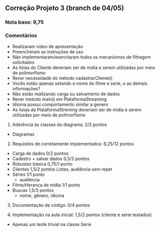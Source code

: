 ## Correção Projeto 3 (branch de 04/05)

### Nota base: 9,75

### Comentários
- Realizaram video de apresentação
- Preencheram as instruções de uso
- Não implementaram/exercitaram todos os mecanismos de filtragem solicitados
- As listas do Cliente deveriam ser de midia e serem utilizadas por meio de polimorfismo
- Rever necessidade do método cadastrarCliente()
- Vocês estão apenas setando o nome do filme e serie, e as demais informações?
- Não estão realizando carga ou salvamento de dados
- Rever metodo main() em PlataformaStreaming
- Idioma possui comportamento similar a genero
- As listas da PlataformaStreming deveriam ser de midia e serem utilizadas por meio de polimorfismo

1. Aderência às classes do diagrama: 2/2 pontos
  - Diagramas

2. Requisitos de corretamente implementados: 6,25/12 pontos
  - Carga de dados					0/2 pontos
  - Cadastro + salvar dados			0,5/2 pontos
  - Robustez básica					0,75/1 ponto
  - Clientes							1,5/2 pontos
	Listas, audiência sem repet
  - Séries							1/1 ponto
	 - audiência
  - Filme/Herança de mídia			1/1 ponto
  - Buscas 							1,5/3 pontos
	 - nome, gênero, idioma

3. Documentação de código: 0/4 pontos

4. Implementação na aula inicial: 1,5/2 pontos (cliente e série testados)
- Apenas um teste trivial na classe Serie